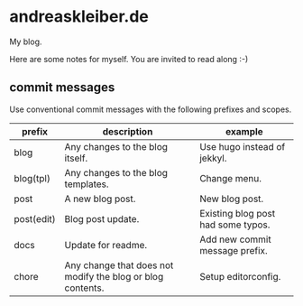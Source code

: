 # andreaskleiber.de

My blog.

Here are some notes for myself. You are invited to read along :-)

## commit messages

Use conventional commit messages with the following prefixes and scopes.

| prefix  | description  | example  |
|---|---|---|
| blog | Any changes to the blog itself.   | Use hugo instead of jekkyl.  |
| blog(tpl) | Any changes to the blog templates.   | Change menu.  |
| post  | A new blog post.  | New blog post.  |
| post(edit)  | Blog post update.  | Existing blog post had some typos.  |
| docs  | Update for readme.  | Add new commit message prefix.  |
| chore  | Any change that does not modify the blog or blog contents.  | Setup editorconfig.  |